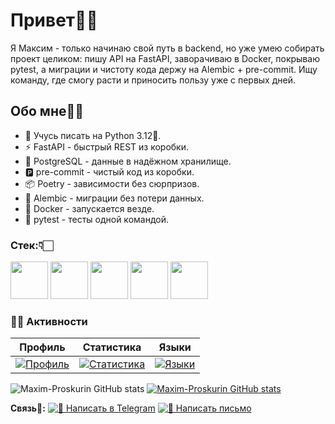 # Привет🤙🏻

Я Максим - только начинаю свой путь в backend, но уже умею собирать проект целиком: пишу API на FastAPI, заворачиваю в Docker, покрываю pytest, а миграции и чистоту кода держу на Alembic + pre-commit. Ищу команду, где смогу расти и приносить пользу уже с первых дней.

## Обо мне🐱‍💻

- 🐍 Учусь писать на Python 3.12🐍.
- ⚡ FastAPI - быстрый REST из коробки.
- 🐘 PostgreSQL - данные в надёжном хранилище.
- 🅿  pre-commit - чистый код из коробки.
- 📦 Poetry - зависимости без сюрпризов.
- 🔄 Alembic - миграции без потери данных.
- 🐳 Docker - запускается везде.
- 🧪 pytest - тесты одной командой.

### Стек:👇🏻

<p>
  <img src="https://cdn.jsdelivr.net/gh/devicons/devicon/icons/python/python-original.svg" width="60"/>
  <img src="https://cdn.jsdelivr.net/gh/devicons/devicon/icons/postgresql/postgresql-original.svg" width="60"/>
  <img src="https://cdn.jsdelivr.net/gh/devicons/devicon/icons/fastapi/fastapi-original.svg" width="60"/>
  <img src="https://cdn.jsdelivr.net/gh/devicons/devicon/icons/docker/docker-original.svg" width="60"/>
  <img src="https://cdn.jsdelivr.net/gh/devicons/devicon/icons/poetry/poetry-original.svg" width="60"/>
  &nbsp;

### 🐱‍💻 Активности

| **Профиль** | **Статистика** | **Языки** |
|:-----------:|:--------------:|:---------:|
| [![Профиль](http://github-profile-summary-cards.vercel.app/api/cards/profile-details?username=Maxim-Proskurin&theme=2077)](https://github.com/Maxim-Proskurin) | [![Статистика](http://github-profile-summary-cards.vercel.app/api/cards/stats?username=Maxim-Proskurin&theme=2077)](https://github.com/Maxim-Proskurin) | [![Языки](http://github-profile-summary-cards.vercel.app/api/cards/repos-per-language?username=Maxim-Proskurin&theme=2077)](https://github.com/Maxim-Proskurin) |

![Maxim-Proskurin GitHub stats](https://github-readme-stats.vercel.app/api?username=Maxim-Proskurin&theme=2077)
[![Maxim-Proskurin GitHub stats](https://github-readme-stats.vercel.app/api?username=Maxim-Proskurin&theme=2077)](https://github.com/Maxim-Proskurin)



**Связь📱:**
[![💬 Написать в Telegram](https://img.shields.io/badge/💬-Telegram-26A5E4?style=flat&logo=telegram&logoColor=white)](https://t.me/Tyler_not_Durden)
[![📧 Написать письмо](https://img.shields.io/badge/📧_Написать-D14836?style=flat&logo=gmail&logoColor=white)](https://mail.yandex.ru/compose?mailto=Maxiprsk@yandex.ru)
